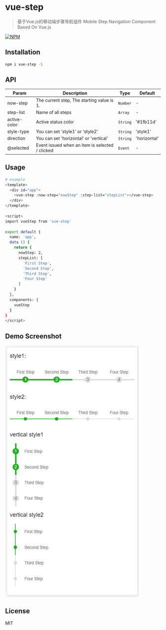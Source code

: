 # vue-step

> 基于Vue.js的移动端步骤导航组件 Mobile Step Navigation Component Based On Vue.js

[![NPM](https://nodei.co/npm/vue-step.png)](https://nodei.co/npm/vue-step/)

## Installation

``` bash
npm i vue-step -S
```

## API

| Param     | Description       | Type     | Default |
| --------- | ----------------- | -------- | ------- |
| now-step  | The current step, The starting value is 1. | `Number` | - |
| step-list | Name of all steps | `Array` | - |
| active-color | Active status color | `String` | '#1fb11d' |
| style-type | You can set 'style1' or 'style2' | `String`  | 'style1' |
| direction | You can set 'horizontal' or 'vertical' | `String` | 'horizontal' |
| @selected | Event issued when an item is selected / clicked | `Event` | - |

## Usage

``` bash
# example
<template>
  <div id="app">
    <vue-step :now-step="nowStep" :step-list="stepList"></vue-step>
  </div>
</template>

<script>
import vueStep from 'vue-step'

export default {
  name: 'app',
  data () {
    return {
      nowStep: 2,
      stepList: [
        'First Step',
        'Second Step',
        'Third Step',
        'Four Step'
      ]
    }
  },
  components: {
    vueStep
  }
}
</script>
```

## Demo Screenshot

![Demo Screenshot](./screenshot/demo.png)

## License

MIT
